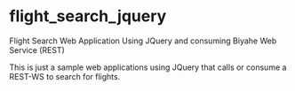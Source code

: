 # flight_search_jquery
Flight Search Web Application Using JQuery and consuming Biyahe Web Service (REST)

This is just a sample web applications using JQuery that calls or consume a REST-WS to search for flights.
